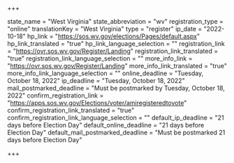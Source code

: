 +++

state_name = "West Virginia"
state_abbreviation = "wv"
registration_type = "online"
translationKey = "West Virginia"
type = "register"
ip_date = "2022-10-18"
hp_link = "https://sos.wv.gov/elections/Pages/default.aspx"
hp_link_translated = "true"
hp_link_language_selection = ""
registration_link = "https://ovr.sos.wv.gov/Register/Landing"
registration_link_translated = "true"
registration_link_language_selection = ""
more_info_link = "https://ovr.sos.wv.gov/Register/Landing"
more_info_link_translated = "true"
more_info_link_language_selection = ""
online_deadline = "Tuesday, October 18, 2022"
ip_deadline = "Tuesday, October 18, 2022"
mail_postmarked_deadline = "Must be postmarked by Tuesday, October 18, 2022"
confirm_registration_link = "https://apps.sos.wv.gov/Elections/voter/amiregisteredtovote"
confirm_registration_link_translated = "true"
confirm_registration_link_language_selection = ""
default_ip_deadline = "21 days before Election Day"
default_online_deadline = "21 days before Election Day"
default_mail_postmarked_deadline = "Must be postmarked 21 days before Election Day"

+++